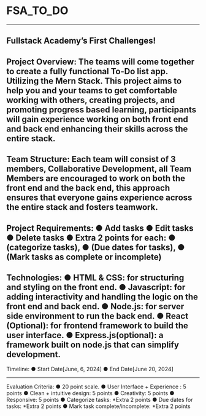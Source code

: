 # FSA_TO_DO
-----------------------------------------

Fullstack Academy’s First Challenges!
-----------------------------------------

Project Overview:
The teams will come together to create a fully functional To-Do list app. Utilizing the
Mern Stack. This project aims to help you and your teams to get comfortable working
with others, creating projects, and promoting progress based learning, participants will
gain experience working on both front end and back end enhancing their skills across
the entire stack.
-----------------------------------------

Team Structure:
Each team will consist of 3 members,
Collaborative Development, all Team Members are encouraged to work on both the front end
and the back end, this approach ensures that everyone gains experience across the entire stack
and fosters teamwork.
-----------------------------------------

Project Requirements:
  ● Add tasks
  ● Edit tasks
  ● Delete tasks
  ● Extra 2 points for each:
  ● (categorize tasks),
  ● (Due dates for tasks),
  ● (Mark tasks as complete or incomplete)
  -----------------------------------------
  
Technologies:
● HTML & CSS: for structuring and styling on the front end.
● Javascript: for adding interactivity and handling the logic on the front end and back end.
● Node.js: for server side environment to run the back end.
● React (Optional): for frontend framework to build the user interface.
● Express.js(optional): a framework built on node.js that can simplify development.
-----------------------------------------

Timeline:
● Start Date[June, 6, 2024]
● End Date[June 20, 2024]

-----------------------------------------
Evaluation Criteria:
● 20 point scale.
● User Interface + Experience : 5 points
● Clean + intuitive design: 5 points
● Creativity: 5 points
● Responsive: 5 points
● Categorize tasks: *Extra 2 points
● Due dates for tasks: *Extra 2 points
● Mark task complete/incomplete: *Extra 2 points
